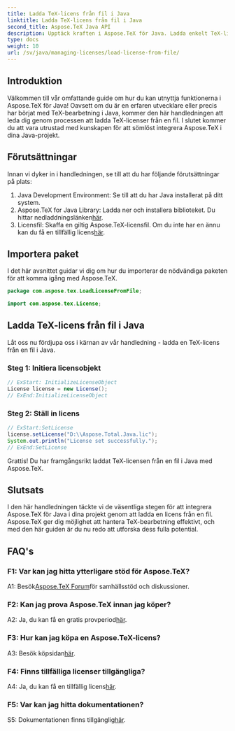 ```yaml
---
title: Ladda TeX-licens från fil i Java
linktitle: Ladda TeX-licens från fil i Java
second_title: Aspose.TeX Java API
description: Upptäck kraften i Aspose.TeX för Java. Ladda enkelt TeX-licenser från filer med vår steg-för-steg-guide.
type: docs
weight: 10
url: /sv/java/managing-licenses/load-license-from-file/
---
```

## Introduktion

Välkommen till vår omfattande guide om hur du kan utnyttja funktionerna i Aspose.TeX för Java! Oavsett om du är en erfaren utvecklare eller precis har börjat med TeX-bearbetning i Java, kommer den här handledningen att leda dig genom processen att ladda TeX-licenser från en fil. I slutet kommer du att vara utrustad med kunskapen för att sömlöst integrera Aspose.TeX i dina Java-projekt.

## Förutsättningar

Innan vi dyker in i handledningen, se till att du har följande förutsättningar på plats:

1. Java Development Environment: Se till att du har Java installerat på ditt system.
2.  Aspose.TeX for Java Library: Ladda ner och installera biblioteket. Du hittar nedladdningslänken[här](https://releases.aspose.com/tex/java/).
3. Licensfil: Skaffa en giltig Aspose.TeX-licensfil. Om du inte har en ännu kan du få en tillfällig licens[här](https://purchase.aspose.com/temporary-license/).

## Importera paket

I det här avsnittet guidar vi dig om hur du importerar de nödvändiga paketen för att komma igång med Aspose.TeX.

```java
package com.aspose.tex.LoadLicenseFromFile;

import com.aspose.tex.License;
```

## Ladda TeX-licens från fil i Java

Låt oss nu fördjupa oss i kärnan av vår handledning - ladda en TeX-licens från en fil i Java.

### Steg 1: Initiera licensobjekt

```java
// ExStart: InitializeLicenseObject
License license = new License();
// ExEnd:InitializeLicenseObject
```

### Steg 2: Ställ in licens

```java
// ExStart:SetLicense
license.setLicense("D:\\Aspose.Total.Java.lic");
System.out.println("License set successfully.");
// ExEnd:SetLicense
```

Grattis! Du har framgångsrikt laddat TeX-licensen från en fil i Java med Aspose.TeX.

## Slutsats

I den här handledningen täckte vi de väsentliga stegen för att integrera Aspose.TeX för Java i dina projekt genom att ladda en licens från en fil. Aspose.TeX ger dig möjlighet att hantera TeX-bearbetning effektivt, och med den här guiden är du nu redo att utforska dess fulla potential.

## FAQ's

### F1: Var kan jag hitta ytterligare stöd för Aspose.TeX?

 A1: Besök[Aspose.TeX Forum](https://forum.aspose.com/c/tex/47)för samhällsstöd och diskussioner.

### F2: Kan jag prova Aspose.TeX innan jag köper?

 A2: Ja, du kan få en gratis provperiod[här](https://releases.aspose.com/).

### F3: Hur kan jag köpa en Aspose.TeX-licens?

 A3: Besök köpsidan[här](https://purchase.aspose.com/buy).

### F4: Finns tillfälliga licenser tillgängliga?

 A4: Ja, du kan få en tillfällig licens[här](https://purchase.aspose.com/temporary-license/).

### F5: Var kan jag hitta dokumentationen?

 S5: Dokumentationen finns tillgänglig[här](https://reference.aspose.com/tex/java/).